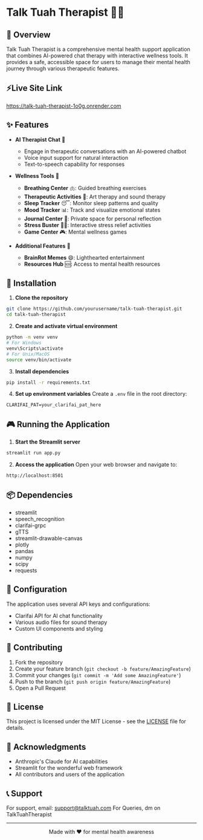 # Talk Tuah Therapist 🧠💭

## 🌟 Overview

Talk Tuah Therapist is a comprehensive mental health support application that combines AI-powered chat therapy with interactive wellness tools. It provides a safe, accessible space for users to manage their mental health journey through various therapeutic features.
## ⚡Live Site Link

https://talk-tuah-therapist-1o0g.onrender.com

## ✨ Features

- **AI Therapist Chat** 🤖
  - Engage in therapeutic conversations with an AI-powered chatbot
  - Voice input support for natural interaction
  - Text-to-speech capability for responses

- **Wellness Tools** 🎯
  - **Breathing Center** 🫁: Guided breathing exercises
  - **Therapeutic Activities** 🎨: Art therapy and sound therapy
  - **Sleep Tracker** 😴: Monitor sleep patterns and quality
  - **Mood Tracker** 📊: Track and visualize emotional states
  - **Journal Center** 📝: Private space for personal reflection
  - **Stress Buster** 🧘‍♀️: Interactive stress relief activities
  - **Game Center** 🎮: Mental wellness games

- **Additional Features** 🎁
  - **BrainRot Memes** 😄: Lighthearted entertainment
  - **Resources Hub** 🆘: Access to mental health resources

## 🚀 Installation

1. **Clone the repository**
```bash
git clone https://github.com/yourusername/talk-tuah-therapist.git
cd talk-tuah-therapist
```

2. **Create and activate virtual environment**
```bash
python -m venv venv
# For Windows
venv\Scripts\activate
# For Unix/MacOS
source venv/bin/activate
```

3. **Install dependencies**
```bash
pip install -r requirements.txt
```

4. **Set up environment variables**
Create a `.env` file in the root directory:
```env
CLARIFAI_PAT=your_clarifai_pat_here
```

## 🎮 Running the Application

1. **Start the Streamlit server**
```bash
streamlit run app.py
```

2. **Access the application**
Open your web browser and navigate to:
```
http://localhost:8501
```

## 📦 Dependencies

- streamlit
- speech_recognition
- clarifai-grpc
- gTTS
- streamlit-drawable-canvas
- plotly
- pandas
- numpy
- scipy
- requests

## 🔧 Configuration

The application uses several API keys and configurations:
- Clarifai API for AI chat functionality
- Various audio files for sound therapy
- Custom UI components and styling

## 🤝 Contributing

1. Fork the repository
2. Create your feature branch (`git checkout -b feature/AmazingFeature`)
3. Commit your changes (`git commit -m 'Add some AmazingFeature'`)
4. Push to the branch (`git push origin feature/AmazingFeature`)
5. Open a Pull Request

## 📝 License

This project is licensed under the MIT License - see the [LICENSE](LICENSE) file for details.

## 🙏 Acknowledgments

- Anthropic's Claude for AI capabilities
- Streamlit for the wonderful web framework
- All contributors and users of the application

## 📞 Support

For support, email: support@talktuah.com
For Queries, dm on TalkTuahTherapist

---

<p align="center">Made with ❤️ for mental health awareness</p>
